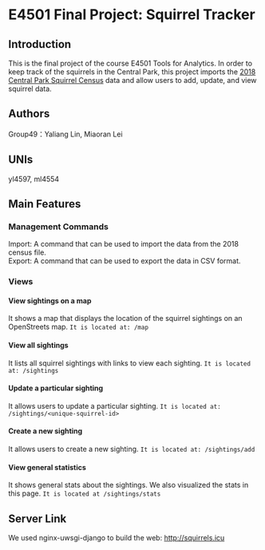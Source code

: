 # E4501 Final Project: Squirrel Tracker

## Introduction
This is the final project of the course E4501 Tools for Analytics. In order to keep track of the squirrels in the Central Park, this project imports the [2018 Central Park Squirrel Census](https://data.cityofnewyork.us/Environment/2018-Central-Park-Squirrel-Census-Squirrel-Data/vfnx-vebw) data and allow users to add, update, and view squirrel data. 
## Authors
Group49：Yaliang Lin, Miaoran Lei
## UNIs
yl4597, ml4554
## Main Features
### Management Commands
Import: A command that can be used to import the data from the 2018 census file.   
Export: A command that can be used to export the data in CSV format.
### Views
#### View sightings on a map
It shows a map that displays the location of the squirrel sightings on an OpenStreets map.
```It is located at: /map```
#### View all sightings
It lists all squirrel sightings with links to view each sighting.
```It is located at: /sightings```
#### Update a particular sighting
It allows users to update a particular sighting.
```It is located at: /sightings/<unique-squirrel-id>```
#### Create a new sighting
It allows users to create a new sighting.
```It is located at: /sightings/add```
#### View general statistics
It shows general stats about the sightings. We also visualized the stats in this page.
```It is located at /sightings/stats```
## Server Link
We used nginx-uwsgi-django to build the web:
http://squirrels.icu
